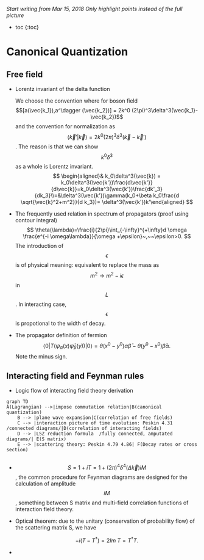 *Start writing from Mar 15, 2018*
*Only highlight points instead of the full picture*

* toc
{:toc}
# Canonical Quantization

## Free field

* Lorentz invariant of the delta function

  We choose the convention where for boson field $$[a(\vec{k_1}),a^\dagger (\vec{k_2})] = 2k^0 (2\pi)^3\delta^3(\vec{k_1}-\vec{k_2})$$ and the convention for normalization as $$\langle \vec{k}'\vert \vec{k}\rangle = 2k^0 (2\pi)^3 \delta^3(\vec{k}-\vec{k}')$$. The reason is that we can show $$k^0\delta^3$$ as a whole is Lorentz invariant.
  $$
  \begin{aligned}&  k_0\delta^3(\vec{k}) = k_0\delta^3(\vec{k'})\frac{d\vec{k'}}{d\vec{k}}=k_0\delta^3(\vec{k'})\frac{dk'_3}{dk_3}\\=&\delta^3(\vec{k'})\gamma(k_0+\beta k_0\frac{d \sqrt{\vec{k}^2+m^2}}{d k_3})= \delta^3(\vec{k'})k'\end{aligned}
  $$

* The frequently used relation in spectrum of propagators (proof using contour integral)
  $$
  \theta(\lambda)=\frac{i}{2\pi}\int_{-\infty}^{+\infty}d \omega \frac{e^{-i \omega\lambda}}{\omega +\epsilon}~,~~\epsilon>0.
  $$
  The introduction of $$\epsilon$$ is of physical meaning: equivalent to replace the mass as $$m^2\rightarrow m^2-i \epsilon$$ in $$L$$. In interacting case, $$\epsilon$$ is propotional to the width of decay.

* The propagator definition of fermion 
  $$
  \langle 0\vert T(\psi_\alpha(x)\bar{\psi}_\beta(y))\vert 0\rangle=\theta (x^0-y^0)\alpha\bar{\beta}-\theta(y^0-x^0)\bar{\beta}\alpha.
  $$
  Note the minus sign.

## Interacting field and Feynman rules

* Logic flow of interacting field theory derivation

```mermaid
graph TD
A(Lagrangian) -->|impose commutation relation|B(canonical quantization)
    B --> |plane wave expansion|C(correlation of free fields)
    C --> |interaction picture of time evolution: Peskin 4.31 /connected diagrams/|D(correlation of interacting fields)
    D --> |LSZ reduction formula  /fully connected, amputated diagrams/| E(S matrix)
    E --> |scattering theory: Peskin 4.79 4.86| F(Decay rates or cross section)
    
```
* $$S=1+i T = 1+(2\pi)^4\delta^4(\Delta \vec{k})i M$$,  the common procedure for Feynman diagrams are designed for the calculation of amplitude $$i M$$, something between S matrix and multi-field correlation functions of interaction field theory.

* Optical theorem: due to the unitary (conservation of probability flow) of the scattering matrix S, we have

  $$-i (T-T^\dagger)=2Im\; T=T^\dagger T.$$

* ​